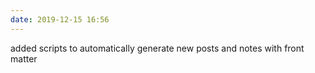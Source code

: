 ```yaml
---
date: 2019-12-15 16:56
---
```


added scripts to automatically generate new posts and notes with front matter